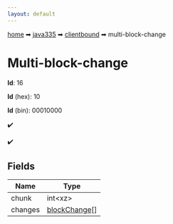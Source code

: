 ```yaml
---
layout: default
---
```


[home](/) ➡ [java335](/protocol/java335) ➡ [clientbound](/protocol/java335/clientbound) ➡ multi-block-change

# Multi-block-change

**Id**: 16

**Id** (hex): 10

**Id** (bin): 00010000

✔️

✔️

## Fields

Name | Type
---|---
chunk | int&lt;xz&gt;
changes | [blockChange](/protocol/java335/types/block-change)[]

